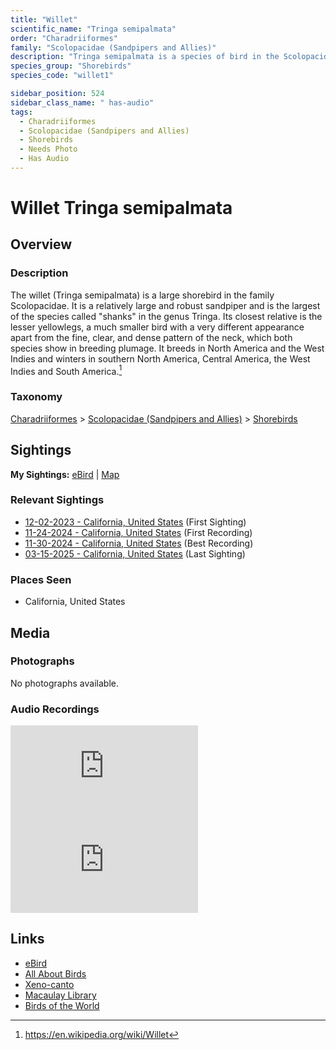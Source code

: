 ```yaml
---
title: "Willet"
scientific_name: "Tringa semipalmata"
order: "Charadriiformes"
family: "Scolopacidae (Sandpipers and Allies)"
description: "Tringa semipalmata is a species of bird in the Scolopacidae (Sandpipers and Allies) family. It has been observed 10 times. It has been recorded."
species_group: "Shorebirds"
species_code: "willet1"

sidebar_position: 524
sidebar_class_name: " has-audio"
tags: 
  - Charadriiformes
  - Scolopacidae (Sandpipers and Allies)
  - Shorebirds
  - Needs Photo
  - Has Audio
---
```


# Willet <span className='sci_name'>Tringa semipalmata</span>

## Overview

### Description
The willet (Tringa semipalmata) is a large shorebird in the family Scolopacidae. It is a relatively large and robust sandpiper and is the largest of the species called "shanks" in the genus Tringa. Its closest relative is the lesser yellowlegs, a much smaller bird with a very different appearance apart from the fine, clear, and dense pattern of the neck, which both species show in breeding plumage. It breeds in North America and the West Indies and winters in southern North America, Central America, the West Indies and South America.[^1]

[^1]: https://en.wikipedia.org/wiki/Willet

### Taxonomy
[Charadriiformes](/tags/charadriiformes) > [Scolopacidae (Sandpipers and Allies)](/tags/scolopacidae-sandpipers-and-allies) > [Shorebirds](/tags/shorebirds)


## Sightings

**My Sightings:** [eBird](https://ebird.org/lifelist?r=world&time=life&spp=willet1) | [Map](/map?species_code=willet1)

### Relevant Sightings

* [12-02-2023 - California, United States](https://ebird.org/checklist/S155611564) (First Sighting)
* [11-24-2024 - California, United States](https://ebird.org/checklist/S203486069) (First Recording)
* [11-30-2024 - California, United States](https://ebird.org/checklist/S204068913) (Best Recording)
* [03-15-2025 - California, United States](https://ebird.org/checklist/S218683432) (Last Sighting)

### Places Seen

* California, United States



## Media
### Photographs
No photographs available.

### Audio Recordings
<iframe className="audio_iframe" src="https://macaulaylibrary.org/asset/626684790/embed" frameBorder="0" allowFullScreen></iframe>
<iframe className="audio_iframe" src="https://macaulaylibrary.org/asset/626915526/embed" frameBorder="0" allowFullScreen></iframe>

## Links
* [eBird](https://ebird.org/species/willet1) 
* [All About Birds](https://www.allaboutbirds.org/guide/willet1) 
* [Xeno-canto](https://www.xeno-canto.org/species/tringa-semipalmata) 
* [Macaulay Library](https://search.macaulaylibrary.org/catalog?taxonCode=willet1&sort=rating_rank_desc)
* [Birds of the World](https://birdsoftheworld.org/bow/species/willet1)
